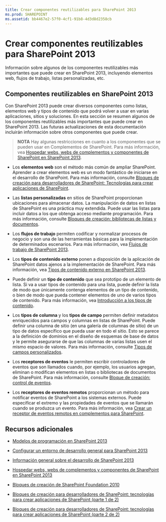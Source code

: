 ```yaml
---
title: Crear componentes reutilizables para SharePoint 2013
ms.prod: SHAREPOINT
ms.assetid: bb4467e2-57f0-4cf1-91b8-4d3d8d2358cb
---
```



# Crear componentes reutilizables para SharePoint 2013
Información sobre algunos de los componentes reutilizables más importantes que puede crear en SharePoint 2013, incluyendo elementos web, flujos de trabajo, listas personalizadas, etc.
## Componentes reutilizables en SharePoint 2013
<a name="SP15Reusecomp_Reusable"> </a>

Con SharePoint 2013 puede crear diversos componentes como listas, elementos web y tipos de contenido que podrá volver a usar en varias aplicaciones, sitios y soluciones. En esta sección se resumen algunos de los componentes reutilizables más importantes que puede crear en SharePoint 2013. Las futuras actualizaciones de esta documentación incluirán información sobre otros componentes que puede crear.
  
    
    

> **NOTA**
> Hay algunas restricciones en cuanto a los componentes que se pueden usar en Complementos de SharePoint. Para más información, vea  [Hospedar webs, webs de complementos y componentes de SharePoint en SharePoint 2013](http://msdn.microsoft.com/library/b791cdf5-8aa2-47fa-bc4c-aee437354759%28Office.15%29.aspx). 
  
    
    


- Los **elementos web** son el método más común de ampliar SharePoint. Aprender a crear elementos web es un modo fantástico de iniciarse en el desarrollo de SharePoint. Para más información, consulte [Bloques de creación para desarrolladores de SharePoint: Tecnologías para crear aplicaciones de SharePoint](http://msdn.microsoft.com/library/138422cf-c140-466a-bcd8-cacba51ef886%28Office.15%29.aspx#bb2_WebParts).
    
  
- Las **listas personalizadas** en sitios de SharePoint proporcionan ubicaciones para almacenar datos. La manipulación de datos en listas de SharePoint es una práctica muy extendida. Puede usar las listas para incluir datos a los que obtenga acceso mediante programación. Para más información, consulte [Bloques de creación: bibliotecas de listas y documentos](http://msdn.microsoft.com/library/16da8f64-f53b-4490-8636-db0e4d7a6912%28Office.15%29.aspx).
    
  
- Los **flujos de trabajo** permiten codificar y normalizar procesos de negocio y son una de las herramientas básicas para la implementación de determinados escenarios. Para más información, vea [Flujos de trabajo de SharePoint 2013](workflows-in-sharepoint-2013.md).
    
  
- Los **tipos de contenido externo** ponen a disposición de la aplicación de SharePoint datos ajenos a la implementación de SharePoint. Para más información, vea [Tipos de contenido externo en SharePoint 2013](external-content-types-in-sharepoint-2013.md).
    
  
- Puede definir un **tipo de contenido** que sea prototipo de un elemento de lista. Si va a usar tipos de contenido para una lista, puede definir la lista de modo que únicamente contenga elementos de un tipo de contenido, o bien de modo que pueda contener elementos de uno de varios tipos de contenido. Para más información, vea [Introducción a los tipos de contenido](http://msdn.microsoft.com/library/a345a6c5-7031-46ab-a2c2-37bedc3012f4%28Office.15%29.aspx).
    
  
- Los **tipos de columna** y los **tipos de campo** permiten definir metadatos enriquecidos para campos y columnas en listas de SharePoint. Puede definir una columna de sitio (en una galería de columnas de sitio) de un tipo de datos específico que pueda usar en todo el sitio. Esto se parece a la definición de dominios en el diseño de esquemas de base de datos y le permite asegurarse de que las columnas de varias listas usen el mismo espacio de valores. Para más información, consulte [Tipos de campos personalizados](http://msdn.microsoft.com/library/1345b345-226d-443a-918f-af123a3c7b13%28Office.15%29.aspx).
    
  
- Los **receptores de eventos** le permiten escribir controladores de eventos que son llamados cuando, por ejemplo, los usuarios agregan, eliminan o modifican elementos en listas o bibliotecas de documentos de SharePoint. Para más información, consulte [Bloque de creación: control de eventos](http://msdn.microsoft.com/library/212cf488-43cb-4250-82d5-3b962b6e56e6%28Office.15%29.aspx).
    
  
- Los **receptores de eventos remotos** proporcionan un método para notificar eventos de SharePoint a los sistemas externos. Puede especificar el extremo y las propiedades de eventos que se llamarán cuando se produzca un evento. Para más información, vea [Crear un receptor de eventos remotos en complementos para SharePoint](http://msdn.microsoft.com/library/628c6103-52f9-4d85-9464-4a6862b36640%28Office.15%29.aspx).
    
  

## Recursos adicionales
<a name="SP15Reusecomp_AddRes"> </a>


-  [Modelos de programación en SharePoint 2013](programming-models-in-sharepoint-2013.md)
    
  
-  [Configurar un entorno de desarrollo general para SharePoint 2013](set-up-a-general-development-environment-for-sharepoint-2013.md)
    
  
-  [Información general sobre el desarrollo de SharePoint 2013](sharepoint-2013-development-overview.md)
    
  
-  [Hospedar webs, webs de complementos y componentes de SharePoint en SharePoint 2013](http://msdn.microsoft.com/library/b791cdf5-8aa2-47fa-bc4c-aee437354759%28Office.15%29.aspx)
    
  
-  [Bloques de creación de SharePoint Foundation 2010](http://msdn.microsoft.com/library/0d7f5106-dcbd-442e-9907-d28a323bbe11%28Office.15%29.aspx)
    
  
-  [Bloques de creación para desarrolladores de SharePoint: tecnologías para crear aplicaciones de SharePoint (parte 1 de 2)](http://msdn.microsoft.com/library/7ef04158-d149-4301-ab91-4617677eefc4%28Office.15%29.aspx)
    
  
-  [Bloques de creación para desarrolladores de SharePoint: tecnologías para crear aplicaciones de SharePoint (parte 2 de 2)](http://msdn.microsoft.com/library/138422cf-c140-466a-bcd8-cacba51ef886%28Office.15%29.aspx)
    
  

